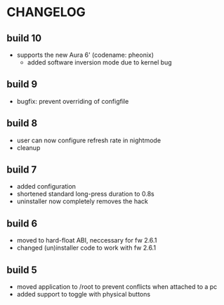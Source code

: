 CHANGELOG
=========

build 10
--------
+ supports the new Aura 6' (codename: pheonix)
  + added software inversion mode due to kernel bug

build 9 
-------
+ bugfix: prevent overriding of configfile

build 8
-------
+ user can now configure refresh rate in nightmode
+ cleanup

build 7
-------
+ added configuration
+ shortened standard long-press duration to 0.8s
+ uninstaller now completely removes the hack

build 6
-------
+ moved to hard-float ABI, neccessary for fw 2.6.1
+ changed (un)installer code to work with fw 2.6.1

build 5
-------
+ moved application to /root to prevent conflicts when attached to a pc
+ added support to toggle with physical buttons
